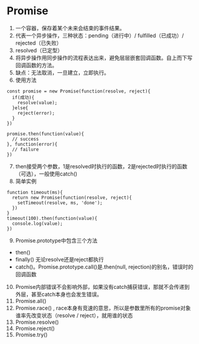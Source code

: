 # Promise

1. 一个容器，保存着某个未来会结束的事件结果。
2. 代表一个异步操作，三种状态：pending（进行中）/ fulfilled（已成功）/ rejected（已失败）
3. resolved（已定型）
4. 将异步操作用同步操作的流程表达出来，避免层层嵌套回调函数。自上而下写回调函数的方法。
5. 缺点：无法取消，一旦建立，立即执行。
6. 使用方法
  ```
  const promise = new Promise(function(resolve, reject){
    if(成功){
      resolve(value);
    }else{
      reject(error);
    }
  })

  promise.then(function(value){
    // success
  }, function(error){
    // failure
  })
  ```
7. then接受两个参数，1是resolved时执行的函数，2是rejected时执行的函数（可选），一般使用catch()
8. 简单实例
  ```
  function timeout(ms){
    return new Promise(function(resolve, reject){
      setTimeout(resolve, ms, 'done');
    })
  }
  timeout(100).then(function(value){
    console.log(value);
  })
  ```
9. Promise.prototype中包含三个方法
  * then()
  * finally() 无论resolve还是reject都执行
  * catch()。Promise.prototype.call()是.then(null, rejection)的别名，错误时的回调函数
10. Promise内部错误不会影响外部，如果没有catch捕获错误，那就不会传递到外层，甚至catch本身也会发生错误。
11. Promise.all()
12. Promise.race() , race本身有竞速的意思，所以是参数里所有的promise对象谁率先改变状态（resolve / reject），就用谁的状态
13. Promise.resolve()
14. Promise.reject()
15. Promise.try()
